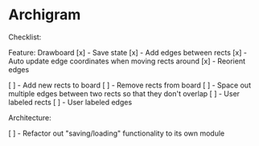 # Archigram

Checklist:

Feature: Drawboard
  [x] - Save state 
  [x] - Add edges between rects
  [x] - Auto update edge coordinates when moving rects around
  [x]   - Reorient edges

  [ ] - Add new rects to board
  [ ] - Remove rects from board
  [ ] - Space out multiple edges between two rects so that they don't overlap
  [ ] - User labeled rects
  [ ] - User labeled edges



Architecture:

  [ ] - Refactor out "saving/loading" functionality to its own module
